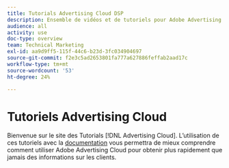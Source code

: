 ```yaml
---
title: Tutorials Advertising Cloud DSP
description: Ensemble de vidéos et de tutoriels pour Adobe Advertising Cloud.
audience: all
activity: use
doc-type: overview
team: Technical Marketing
exl-id: aa9d9ff5-115f-44c6-b23d-3fc034904697
source-git-commit: f2e3c5ad2653801fa777a627886feffab2aad17c
workflow-type: tm+mt
source-wordcount: '53'
ht-degree: 24%

---
```


# Tutoriels Advertising Cloud

Bienvenue sur le site des Tutorials [!DNL Advertising Cloud]. L’utilisation de ces tutoriels avec la [documentation](https://helpx.adobe.com/support/advertising-cloud.html) vous permettra de mieux comprendre comment utiliser Adobe Advertising Cloud pour obtenir plus rapidement que jamais des informations sur les clients.

<!--
See other -learn tutorials landing pages to get ideas for additional content
-->
